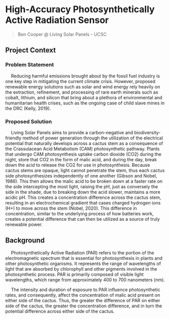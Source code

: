 # High-Accuracy Photosynthetically Active Radiation Sensor
> Ben Cooper @ Living Solar Panels - UCSC

## Project Context

### Problem Statement
&emsp; Reducing harmful emissions brought about by the fossil fuel industry is one key step in mitigating the current climate crisis. However, proposed renewable energy solutions such as solar and wind energy rely heavily on the extraction, refinement, and processing of rare earth minerals such as cobalt, lithium, and silicon that bring about a plethora of environmental and humanitarian health crises, such as the ongoing case of child slave mines in the DRC (Kelly, 2019). 

### Proposed Solution
&emsp; Living Solar Panels aims to provide a carbon-negative and biodiversity-friendly method of power generation through the utilization of the electrical potential that naturally develops across a cactus stem as a consequence of the Crassulacean Acid Metabolism (CAM) photosynthetic pathway. Plants that undergo CAM photosynthesis uptake carbon dioxide (CO2) during the night, store that CO2 in the form of malic acid, and during the day, break down the acid to release the CO2 for use in photosynthesis. Because cactus stems are opaque, light cannot penetrate the stem, thus each cactus side photosynthesizes independently of one another (Gibson and Nobel, 1986). This then allows the malic acid to be broken down at a faster rate on the side intercepting the most light, raising the pH, just as conversely the side in the shade, due to breaking down the acid slower, maintains a more acidic pH. This creates a concentration difference across the cactus stem, resulting in an electrochemical gradient that cases charged hydrogen ions (H+) to move across the stem (Nobel, 2020). This difference in concentration, similar to the underlying process of how batteries work, creates a potential difference that can then be utilized as a source of truly renewable power.



## Background

&emsp; Photosynthetically Active Radiation (PAR) refers to the portion of the electromagnetic spectrum that is essential for photosynthesis in plants and other photosynthetic organisms. It represents the range of wavelengths of light that are absorbed by chlorophyll and other pigments involved in the photosynthetic process. PAR is primarily composed of visible light wavelengths, which range from approximately 400 to 700 nanometers (nm). 

&emsp; The intensity and duration of exposure to PAR influence photosynthetic rates, and consequently, affect the concentration of malic acid present on either side of the cactus. Thus, the greater the difference of PAR on either side of the cactus, the greater the concentration difference, and in turn the potential difference across either side of the cactus.
